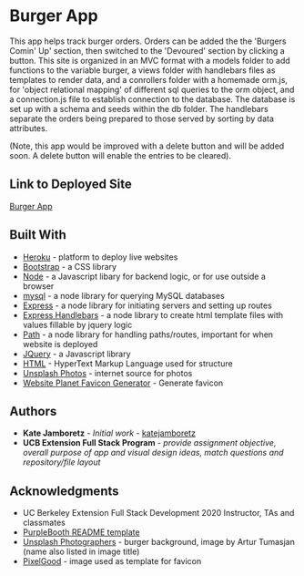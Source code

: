 # Burger App

This app helps track burger orders. Orders can be added the the 'Burgers Comin' Up' section, then switched to the 'Devoured' section by clicking a button. This site is organized in an MVC format with a models folder to add functions to the variable burger, a views folder with handlebars files as templates to render data, and a conrollers folder with a homemade orm.js, for 'object relational mapping' of different sql queries to the orm object, and a connection.js file to establish connection to the database. The database is set up with a schema and seeds within the db folder. The handlebars separate the orders being prepared to those served by sorting by data attributes.

(Note, this app would be improved with a delete button and will be added soon. A delete button will enable the entries to be cleared).

## Link to Deployed Site

[Burger App](https://polar-sea-78574.herokuapp.com)

## Built With

- [Heroku](https://www.heroku.com/) - platform to deploy live websites
- [Bootstrap](https://getbootstrap.com/) - a CSS library
- [Node](https://nodejs.org/en/) - a Javascript libary for backend logic, or for use outside a browser
- [mysql](https://www.npmjs.com/package/mysql) - a node library for querying MySQL databases
- [Express](https://www.npmjs.com/package/express) - a node library for initiating servers and setting up routes
- [Express Handlebars](https://www.npmjs.com/package/express-handlebars) - a node library to create html template files with values fillable by jquery logic
- [Path](https://www.npmjs.com/package/path) - a node library for handling paths/routes, important for when website is deployed
- [JQuery](https://jquery.com/) - a Javascript library
- [HTML](https://developer.mozilla.org/en-US/docs/Web/HTML) - HyperText Markup Language used for structure
- [Unsplash Photos](https://unsplash.com) - internet source for photos
- [Website Planet Favicon Generator](https://www.websiteplanet.com/webtools/favicon-generator/) - Generate favicon

## Authors

- **Kate Jamboretz** - _Initial work_ - [katejamboretz](https://github.com/katejamboretz)
- **UCB Extension Full Stack Program** - _provide assignment objective, overall purpose of app and visual design ideas, match questions and repository/file layout_

## Acknowledgments

- UC Berkeley Extension Full Stack Development 2020 Instructor, TAs and classmates
- [PurpleBooth README template](https://gist.github.com/PurpleBooth/109311bb0361f32d87a2)
- [Unsplash Photographers](https://unsplash.com) - burger background, image by Artur Tumasjan (name also listed in image title)
- [PixelGood](https://www.pinterest.com/pin/11751649011117535/) - image used as template for favicon
